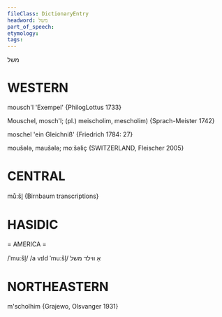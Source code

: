 ```yaml
---
fileClass: DictionaryEntry
headword: משל
part_of_speech: 
etymology: 
tags: 
---
```

משל

WESTERN
========

mousch'l 'Exempel' {PhilogLottus 1733}

Mouschel, mosch'l; (pl.) meischolim, mescholim) {Sprach-Meister 1742}

moschel 'ein Gleichniß' {Friedrich 1784: 27}

moušələ, maušələ; moːšəliç  {SWITZERLAND, Fleischer 2005}

CENTRAL
========

mů:šl̥ {Birnbaum transcriptions}

HASIDIC
=======
= AMERICA = 

/ˈmuːšl̩/
/a vɪld ˈmuːšl̩/ אַ ווילד משל

NORTHEASTERN
==============

m'scholhim {Grajewo, Olsvanger 1931}